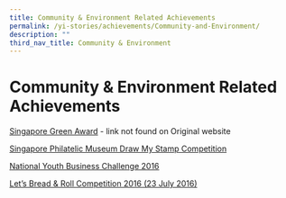 ```yaml
---
title: Community & Environment Related Achievements
permalink: /yi-stories/achievements/Community-and-Environment/
description: ""
third_nav_title: Community & Environment
---
```

# **Community & Environment Related Achievements**

[Singapore Green Award](https://yusofishaksec-moe-edu-sg-admin.cwp.sg/yi-stories/achievements/2019/singapore-green-award-yellow-flame) - link not found on Original website

[Singapore Philatelic Museum Draw My Stamp Competition](/yi-stories/achievements/Community-and-Environment/singapore-philatelic-museum-competition/)

[National Youth Business Challenge 2016](/yi-stories/achievements/community-n-environment/singapore-green-award-yellow-flame/)

[Let’s Bread & Roll Competition 2016 (23 July 2016)](/yi-stories/achievements/community-n-environment/lets-bread-n-roll-competition-2016-23-july-2016/)